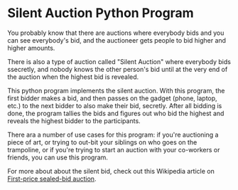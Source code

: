 # Silent Auction Python Program

You probably know that there are auctions where everybody bids and you can see everybody's bid, and the auctioneer gets people to bid higher and higher amounts.

There is also a type of auction called "Silent Auction" where everybody bids ssecretly, and nobody knows the other person's bid until at the very end of the auction when the highest bid is revealed.

This python program implements the silent auction. With this program, the first bidder makes a bid, and then passes on the gadget (phone, laptop, etc.) to the next bidder to also make their bid, secretly. After all bidding is done, the program tallies the bids and figures out who bid the highest and reveals the highest bidder to the participants.

There ara a number of use cases for this program: if you're auctioning a piece of art, or trying to out-bit your siblings on who goes on the trampoline, or if you're trying to start an auction with your co-workers or friends, you can use this program.

For more about about the silent bid, check out this Wikipedia article on [First-price sealed-bid auction](https://en.wikipedia.org/wiki/First-price_sealed-bid_auction).
